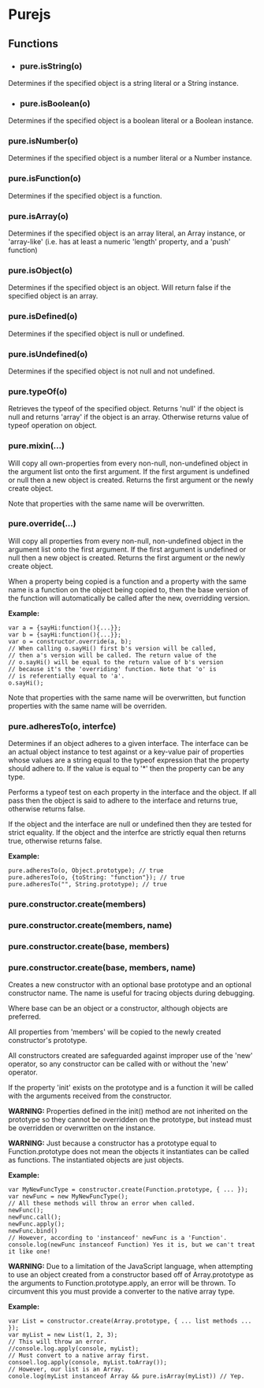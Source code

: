 Purejs
====================

Functions
---------------------

+ ### pure.isString(o)
Determines if the specified object is a string literal or a String instance.

+ ### pure.isBoolean(o)
Determines if the specified object is a boolean literal or a Boolean instance.

### pure.isNumber(o)
Determines if the specified object is a number literal or a Number instance.

### pure.isFunction(o)
Determines if the specified object is a function.

### pure.isArray(o)
Determines if the specified object is an array literal, an Array instance, or 'array-like' (i.e. has at least a numeric 'length' property, and a 'push' function)

### pure.isObject(o)
Determines if the specified object is an object. Will return false if the specified object is an array.

### pure.isDefined(o)
Determines if the specified object is null or undefined.

### pure.isUndefined(o)
Determines if the specified object is not null and not undefined.

### pure.typeOf(o)
Retrieves the typeof of the specified object. Returns 'null' if the object is null and returns 'array' if the object is an array. Otherwise returns value of typeof operation on object.

### pure.mixin(...)
Will copy all own-properties from every non-null, non-undefined object
in the argument list onto the first argument. If the first
argument is undefined or null then a new object is created.
Returns the first argument or the newly create object.

Note that properties with the same name will be overwritten.

### pure.override(...)
Will copy all properties from every non-null, non-undefined object
in the argument list onto the first argument. If the first
argument is undefined or null then a new object is created.
Returns the first argument or the newly create object.

When a property being copied is a function and a property
with the same name is a function on the object being copied
to, then the base version of the function will automatically
be called after the new, overridding version.

**Example:**

    var a = {sayHi:function(){...}};
    var b = {sayHi:function(){...}};
    var o = constructor.override(a, b);
    // When calling o.sayHi() first b's version will be called,
    // then a's version will be called. The return value of the
    // o.sayHi() will be equal to the return value of b's version
    // because it's the 'overriding' function. Note that 'o' is
    // is referentially equal to 'a'.
    o.sayHi();

Note that properties with the same name will be overwritten,
but function properties with the same name will be overriden.

### pure.adheresTo(o, interfce)
Determines if an object adheres to a given interface.
The interface can be an actual object instance to test against or
a key-value pair of properties whose values are a string equal to the typeof
expression that the property should adhere to. If the value is equal to '*'
then the property can be any type.

Performs a typeof test on each property in the interface and the object.
If all pass then the object is said to adhere to the interface and returns true,
otherwise returns false.

If the object and the interface are null or undefined then they are tested
for strict equality. If the object and the interfce are strictly equal then
returns true, otherwise returns false.

**Example:**

    pure.adheresTo(o, Object.prototype); // true
    pure.adheresTo(o, {toString: "function"}); // true
    pure.adheresTo("", String.prototype); // true

### pure.constructor.create(members)
### pure.constructor.create(members, name)
### pure.constructor.create(base, members)
### pure.constructor.create(base, members, name)
Creates a new constructor with an optional base prototype
and an optional constructor name. The name is useful for
tracing objects during debugging.

Where base can be an object or a constructor, although objects are preferred.

All properties from 'members' will be copied to the newly created
constructor's prototype.

All constructors created are safeguarded against improper use of
the 'new' operator, so any constructor can be called with or
without the 'new' operator.

If the property 'init' exists on the prototype and is a function
it will be called with the arguments received from the constructor.

**WARNING:** Properties defined in the init() method are not inherited on the prototype
so they cannot be overridden on the prototype, but instead must be overridden or
overwritten on the instance.

**WARNING:** Just because a constructor has a prototype equal to Function.prototype does not
mean the objects it instantiates can be called as functions. The instantiated
objects are just objects.

**Example:**

    var MyNewFuncType = constructor.create(Function.prototype, { ... });
    var newFunc = new MyNewFuncType();
    // All these methods will throw an error when called.
    newFunc();
    newFunc.call();
    newFunc.apply();
    newFunc.bind()
    // However, according to 'instanceof' newFunc is a 'Function'.
    console.log(newFunc instanceof Function) Yes it is, but we can't treat it like one!

**WARNING:** Due to a limitation of the JavaScript language, when attempting to
use an object created from a constructor based off of Array.prototype as the
arguments to Function.prototype.apply, an error will be thrown.
To circumvent this you must provide a converter to the native array type.

**Example:**

    var List = constructor.create(Array.prototype, { ... list methods ... });
    var myList = new List(1, 2, 3);
    // This will throw an error.
    //console.log.apply(console, myList);
    // Must convert to a native array first.
    consoel.log.apply(console, myList.toArray());
    // However, our list is an Array.
    conole.log(myList instanceof Array && pure.isArray(myList)) // Yep.